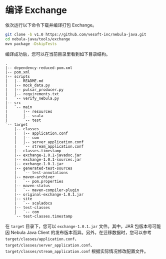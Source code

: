 # 编译 Exchange

依次运行以下命令下载并编译打包 Exchange。

```bash
git clone -b v1.0 https://github.com/vesoft-inc/nebula-java.git
cd nebula-java/tools/exchange
mvn package -DskipTests
```

编译成功后，您可以在当前目录里看到如下目录结构。

```
.
|-- dependency-reduced-pom.xml
|-- pom.xml
|-- scripts
|   |-- README.md
|   |-- mock_data.py
|   |-- pulsar_producer.py
|   |-- requirements.txt
|   `-- verify_nebula.py
|-- src
|   `-- main
|       |-- resources
|       |-- scala
|       `-- test
`-- target
    |-- classes
    |   |-- application.conf
    |   |-- com
    |   |-- server_application.conf
    |   `-- stream_application.conf
    |-- classes.timestamp
    |-- exchange-1.0.1-javadoc.jar
    |-- exchange-1.0.1-sources.jar
    |-- exchange-1.0.1.jar
    |-- generated-test-sources
    |   `-- test-annotations
    |-- maven-archiver
    |   `-- pom.properties
    |-- maven-status
    |   `-- maven-compiler-plugin
    |-- original-exchange-1.0.1.jar
    |-- site
    |   `-- scaladocs
    |-- test-classes
    |   `-- com
    `-- test-classes.timestamp
```

在 `target` 目录下，您可以 `exchange-1.0.1.jar` 文件。其中，JAR 包版本号可能因 Nebula Java Client 的发布版本而异。另外，在迁移数据时，您可以参考 `target/classes/application.conf`、`target/classes/server_application.conf`、`target/classes/stream_application.conf` 根据实际情况修改配置文件。
